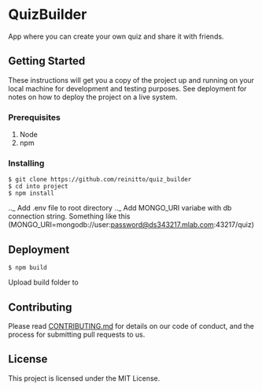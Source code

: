 # QuizBuilder

App where you can create your own quiz and share it with friends.

## Getting Started

These instructions will get you a copy of the project up and running on your local machine for development and testing purposes. See deployment for notes on how to deploy the project on a live system.

### Prerequisites

1. Node
2. npm

### Installing

```
$ git clone https://github.com/reinitto/quiz_builder
$ cd into project
$ npm install
```

.._ Add .env file to root directory
.._ Add MONGO_URI variabe with db connection string. Something like this (MONGO_URI=mongodb://user:password@ds343217.mlab.com:43217/quiz)

## Deployment

```
$ npm build
```

Upload build folder to

## Contributing

Please read [CONTRIBUTING.md](https://gist.github.com/PurpleBooth/b24679402957c63ec426) for details on our code of conduct, and the process for submitting pull requests to us.

## License

This project is licensed under the MIT License.
